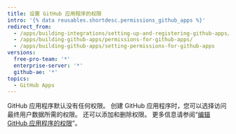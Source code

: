 ```yaml
---
title: 设置 GitHub 应用程序的权限
intro: '{% data reusables.shortdesc.permissions_github_apps %}'
redirect_from:
  - /apps/building-integrations/setting-up-and-registering-github-apps/about-permissions-for-github-apps/
  - /apps/building-github-apps/permissions-for-github-apps/
  - /apps/building-github-apps/setting-permissions-for-github-apps
versions:
  free-pro-team: '*'
  enterprise-server: '*'
  github-ae: '*'
topics:
  - GitHub Apps
---
```


GitHub 应用程序默认没有任何权限。 创建 GitHub 应用程序时，您可以选择访问最终用户数据所需的权限。 还可以添加和删除权限。 更多信息请参阅“[编辑 GitHub 应用程序的权限](/apps/managing-github-apps/editing-a-github-app-s-permissions/)”。
